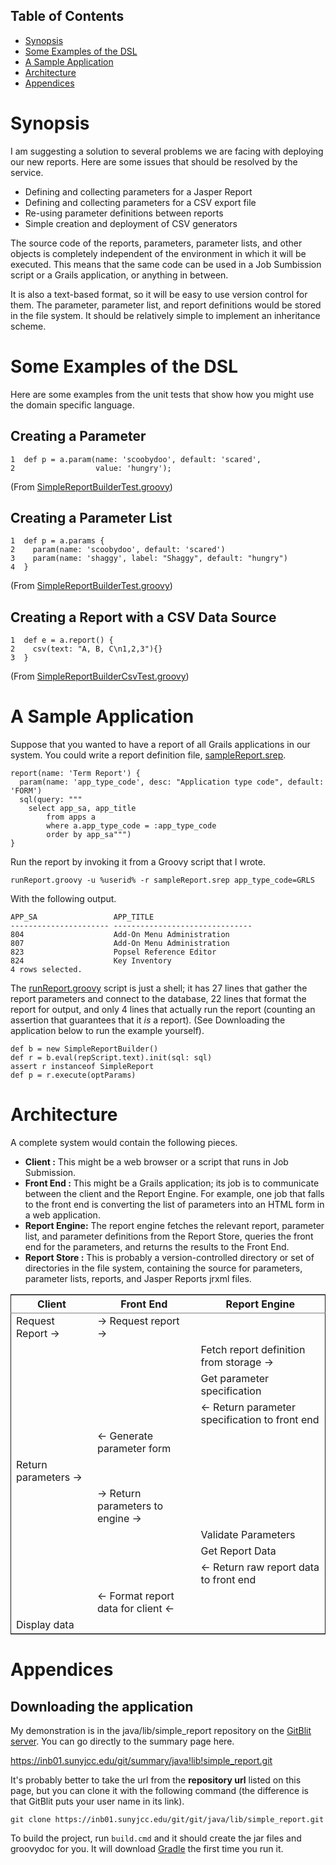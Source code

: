 <div id="table-of-contents">
<h2>Table of Contents</h2>
<div id="text-table-of-contents">
<ul>
<li><a href="#sec-1">Synopsis</a></li>
<li><a href="#sec-2">Some Examples of the DSL</a></li>
<li><a href="#sec-3">A Sample Application</a></li>
<li><a href="#sec-4">Architecture</a></li>
<li><a href="#sec-5">Appendices</a></li>
</ul>
</div>
</div>


# Synopsis

I am suggesting a solution to several problems we are facing with deploying our new reports.  Here are some issues that should be resolved by the service.
-   Defining and collecting parameters for a Jasper Report
-   Defining and collecting parameters for a CSV export file
-   Re-using parameter definitions between reports
-   Simple creation and deployment of CSV generators

The source code of the reports, parameters, parameter lists, and other objects is completely independent of the environment in which it will be executed.  This means that the same code can be used in a Job Sumbission script or a Grails application, or anything in between.

It is also a text-based format, so it will be easy to use version control for them.  The parameter, parameter list, and report definitions would be stored in the file system.  It should be relatively simple to implement an inheritance scheme.

# Some Examples of the DSL

Here are some examples from the unit tests that show how you might use the domain specific language.

## Creating a Parameter

    1  def p = a.param(name: 'scoobydoo', default: 'scared',
    2                  value: 'hungry');

(From [SimpleReportBuilderTest.groovy](src\test\groovy\edu\sunyjcc\simple_report\SimpleReportBuilderTest.groovy))

## Creating a Parameter List

    1  def p = a.params {
    2    param(name: 'scoobydoo', default: 'scared')
    3    param(name: 'shaggy', label: "Shaggy", default: "hungry")
    4  }

(From [SimpleReportBuilderTest.groovy](src\test\groovy\edu\sunyjcc\simple_report\SimpleReportBuilderTest.groovy))

## Creating a Report with a CSV Data Source

    1  def e = a.report() {
    2    csv(text: "A, B, C\n1,2,3"){}
    3  }

(From [SimpleReportBuilderCsvTest.groovy](src\test\groovy\edu\sunyjcc\simple_report\SimpleReportBuilderCsvTest.groovy))

# A Sample Application

Suppose that you wanted to have a report of all Grails applications in our system.  You could write a report definition file, [sampleReport.srep](sampleReport.srep).  

    report(name: 'Term Report') {
      param(name: 'app_type_code', desc: "Application type code", default: 'FORM') 
      sql(query: """
        select app_sa, app_title
            from apps a 
            where a.app_type_code = :app_type_code
            order by app_sa""")
    }

Run the report by invoking it from a Groovy script that I wrote.

    runReport.groovy -u %userid% -r sampleReport.srep app_type_code=GRLS

With the following output.

    APP_SA                 APP_TITLE
    ---------------------- -------------------------------
    804                    Add-On Menu Administration
    807                    Add-On Menu Administration
    823                    Popsel Reference Editor
    824                    Key Inventory
    4 rows selected.

The [runReport.groovy](runReport.groovy) script is just a shell; it has 27 lines that gather the  report parameters and connect to the database, 22 lines that format the report for output, and only 4 lines that actually run the report (counting an assertion that guarantees that it *is* a report).
(See Downloading the application below to run the example yourself).

    def b = new SimpleReportBuilder()
    def r = b.eval(repScript.text).init(sql: sql)
    assert r instanceof SimpleReport
    def p = r.execute(optParams)

# Architecture

A complete system would contain the following pieces.
-   **Client       :** This might be a web browser or a script that runs in Job Submission.
-   **Front End    :** This might be a Grails application; its job is to communicate between the client and the Report Engine.  For example, one job that falls to the front end is converting the list of parameters into an HTML form in a web application.
-   **Report Engine:** The report engine fetches the relevant report, parameter list, and parameter definitions from the Report Store, queries the front end for the parameters, and returns the results to the Front End.
-   **Report Store :** This is probably a version-controlled directory or set of directories in the file system, containing the source for parameters, parameter lists, reports, and Jasper Reports jrxml files.

<table border="2" cellspacing="0" cellpadding="6" rules="groups" frame="hsides">


<colgroup>
<col  class="left" />

<col  class="left" />

<col  class="left" />
</colgroup>
<thead>
<tr>
<th scope="col" class="left">Client</th>
<th scope="col" class="left">Front End</th>
<th scope="col" class="left">Report Engine</th>
</tr>
</thead>

<tbody>
<tr>
<td class="left">Request Report &rarr;</td>
<td class="left">&rarr; Request report &rarr;</td>
<td class="left">&#xa0;</td>
</tr>


<tr>
<td class="left">&#xa0;</td>
<td class="left">&#xa0;</td>
<td class="left">Fetch report definition from storage &rarr;</td>
</tr>


<tr>
<td class="left">&#xa0;</td>
<td class="left">&#xa0;</td>
<td class="left">Get parameter specification</td>
</tr>


<tr>
<td class="left">&#xa0;</td>
<td class="left">&#xa0;</td>
<td class="left">&larr; Return parameter specification to front end</td>
</tr>


<tr>
<td class="left">&#xa0;</td>
<td class="left">&larr; Generate parameter form</td>
<td class="left">&#xa0;</td>
</tr>


<tr>
<td class="left">Return parameters &rarr;</td>
<td class="left">&#xa0;</td>
<td class="left">&#xa0;</td>
</tr>


<tr>
<td class="left">&#xa0;</td>
<td class="left">&rarr; Return parameters to engine &rarr;</td>
<td class="left">&#xa0;</td>
</tr>


<tr>
<td class="left">&#xa0;</td>
<td class="left">&#xa0;</td>
<td class="left">Validate Parameters</td>
</tr>


<tr>
<td class="left">&#xa0;</td>
<td class="left">&#xa0;</td>
<td class="left">Get Report Data</td>
</tr>


<tr>
<td class="left">&#xa0;</td>
<td class="left">&#xa0;</td>
<td class="left">&larr; Return raw report data to front end</td>
</tr>


<tr>
<td class="left">&#xa0;</td>
<td class="left">&larr; Format report data for client &larr;</td>
<td class="left">&#xa0;</td>
</tr>


<tr>
<td class="left">Display data</td>
<td class="left">&#xa0;</td>
<td class="left">&#xa0;</td>
</tr>
</tbody>
</table>

# Appendices

## Downloading the application

My demonstration is in the java/lib/simple\_report repository on the [GitBlit server](https://inb01.sunyjcc.edu/git/).  You can go directly to the summary page here.

<https://inb01.sunyjcc.edu/git/summary/java!lib!simple_report.git>

It's probably better to take the url from the **repository url** listed on this page, but you can clone it with the following command (the difference is that GitBlit puts your user name in its link).

    git clone https://inb01.sunyjcc.edu/git/git/java/lib/simple_report.git

To build the project, run `build.cmd` and it should create the jar files and groovydoc for you.  It will download [Gradle](http://www.gradle.org/) the first time you run it.
